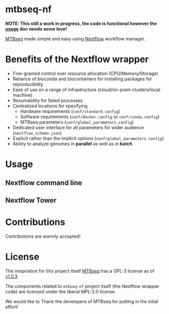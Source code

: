 # mtbseq-nf

**NOTE: This still a work in progress, the code is functional however the [usage](#Usage) doc needs some love!**

[MTBseq](https://github.com/ngs-fzb/MTBseq_source) made simple and easy using [Nextflow](https://www.nextflow.io/) workflow manager. 

# Benefits of the Nextflow wrapper

- Fine-grained control over resource allocation (CPU/Memory/Storage)
- Reliance of bioconda and biocontainers for installing packages for reproducibility
- Ease of use on a range of infrastructure (cloud/on-prem clusters/local machine)
- Resumability for failed processes
- Centralized locations for specifying 
    - Hardware requirements (`conf/standard.config`)
    - Software requirements (`conf/docker.config` or `conf/conda.config`)
    - MTBseq parameters (`conf/global_parameters.config`)
- Dedicated user interface for all parameters for wider audience (`nextflow_schema.json`)
- Explicit rather than the implicit options (`conf/global_parameters.config`)
- Ability to analyze genomes in **parallel** as well as in **batch** 
  
# Usage 

## Nextflow command line


## Nextflow Tower 


# Contributions

Contributions are warmly accepted!


# License


The insipiration for this project itself [MTBseq](https://github.com/ngs-fzb/MTBseq_source) has a GPL-3 license as of [v1.0.3](https://github.com/ngs-fzb/MTBseq_source/blob/v1.0.3/LICENSE.md).

The components related to `mtbseq-nf` project itself (the Nextflow wrapper code) are licensed under the liberal MPL-2.0 license.

We would like to Thank the developers of MTBseq for putting in the intial effort!

